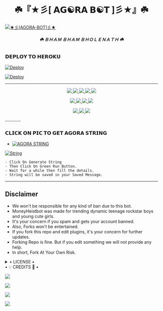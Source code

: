 <h1 align="center">
<b> ☘️『★彡[ 𝗔𝗚☯︎𝗥𝗔 𝗕☯︎𝗧 ]彡★』☘️ </b>
</h1>

[![★彡[AGORA-BOT]彡★](https://telegra.ph/file/1abe878dd3dc79d013d94.jpg)](https://github.com/Professor-OS/Agora-Bot)

<h6 align="center">
  <b>☘️ ＢＨＡＭ  ＢＨＡＭ ＢＨＯＬＥＮＡＴＨ ☘️</b>
</h6>
      
<h3> 𝗗𝗘𝗣𝗟𝗢𝗬 𝗧𝗢 𝗛𝗘𝗥𝗢𝗞𝗨</h3>

[![Deploy](https://www.herokucdn.com/deploy/button.svg)](https://heroku.com/deploy?template=https://github.com/Professor-OS/Agora-Bot)

[![Deploy](https://telegra.ph/file/e098be9de8e094ee1e9e4.jpg)](https://heroku.com/deploy?template=https://github.com/Professor-OS/Agora-Bot)

----------------------------------
<p align="center">
<a href="https://github.com/Professor-OS/Agora-Bot" alt="GitHub closed issues"> <img src="https://img.shields.io/github/issues-closed-raw/Professor-OS/Agora-Bot?style=flat&logo=github&color=success" /> </a>
<a href="https://github.com/Professor-OS/Agora-Bot/graphs/contributors" alt="GitHub contributors"> <img src="https://img.shields.io/github/contributors/Professor-OS/Agora-Bot?style=flat&logo=github" /> </a>
<a href="https://github.com/Professor-OS/Agora-Bot/network/members" alt="GitHub forks"> <img src="https://img.shields.io/github/forks/Professor-OS/Agora-Bot?label=Forks&logo=github" /> </a>
<a href="https://github.com/Professor-OS/Agora-Bot" alt="GitHub closed pull requests"> <img src="https://img.shields.io/github/issues-pr-closed-raw/Professor-OS/Agora-Bot?color=success" /> </a>
<a href="https://github.com/Professor-OS/Agora-Bot" alt="GitHub issues"> <img src="https://img.shields.io/github/issues-raw/Professor-OS/Agora-Bot?style=flat&logo=github&color=yellow" /> </a>
</p>
<p align="center">
<a href="https://www.python.org/" alt="made-with-python"> <img src="https://img.shields.io/badge/Made%20with-Python-1f425f.svg?style=flat&logo=python&color=blue" /> </a>
<a href="https://github.com/Professor-OS/Agora-Bot" alt="Docker!"> <img src="https://aleen42.github.io/badges/src/docker.svg" /> </a>
<a href="https://github.com/Professor-OS/Agora-Bot" alt="GitHub repo size"> <img src="https://img.shields.io/github/repo-size/Professor-OS/Agora-Bot" /> </a>
<a href="https://github.com/Professor-OS/Agora-Bot/blob/master/LICENSE" alt="GPLv3 license"> <img src="https://img.shields.io/badge/License-GPLv3-blue.svg" /> </a>
</p>
<p align="center">
<a href="https://t.me/Legend_Userbot" alt="Telegram!"> <img src="https://aleen42.github.io/badges/src/telegram.svg" /> </a>
<a href="https://github.com/Professor-OS/Agora-Bot/graphs/commit-activity" alt="Maintenance"> <img src="https://img.shields.io/badge/Maintained%3F-yes-green.svg" /> </a>
<a href="https://makeapullrequest.com" alt="PRs Welcome"> <img src="https://img.shields.io/badge/PRs-welcome-brightgreen.svg?style=flat-square" /> </a>
</p>
--------

<h3> 𝗖𝗟𝗜𝗖𝗞 𝗢𝗡 𝗣𝗜𝗖 𝗧𝗢 𝗚𝗘𝗧 𝗔𝗚𝗢𝗥𝗔 𝗦𝗧𝗥𝗜𝗡𝗚</h3>

- [![AGORA STRING](https://img.shields.io/badge/AGORA-STRING-red)](https://t.me/SESSIONGENERATORBOT)

[![String](https://telegra.ph/file/c053072263d45143c55ad.jpg)](https://t.me/SessionGeneratorbot) 

    - Click On Generate String
    - Then Click On Green Run Button.
    - Wait for a while then fill the details.
    - String will be saved in your Saved Message.


------
## Disclaimer
- We won't be responsible for any kind of ban due to this bot.
- MoneyHeistbot was made for trending dynamic teenage rockstar boys and young cute girls.
- It's your concern if you spam and gets your account banned.
- Also, Forks won't be entertained.
- If you fork this repo and edit plugins, it's your concern for further updates.
- Forking Repo is fine. But if you edit something we will not provide any help.
- In short, Fork At Your Own Risk.

<details>

  <summary> • LICENSE • </summary>

![](https://www.gnu.org/graphics/gplv3-or-later.png)



Poject [MONEY-HEIST-BOT](https://github.com/Professor-OS/Agora-Bot) is free software: you can redistribute it and/or modify

it under the terms of the GNU General Public License as published by

the Free Software Foundation, either version 3 of the License, or

(at your option) any later version.

This program is distributed in the hope that it will be useful,

but WITHOUT ANY WARRANTY; without even the implied warranty of

MERCHANTABILITY or FITNESS FOR A PARTICULAR PURPOSE.  See the

GNU General Public License for more details.

You should have received a copy of the GNU General Public License

along with this program. If not, see <https://www.gnu.org/licenses/>.

</details>


  <summary> • 💡 CREDITS 💞 • </summary>

  <a href="https://t.me/@toxic_than_toxiest"><img src="https://img.shields.io/badge/𝗠𝗿 𝗦𝗨𝗝𝗔𝗟_%20-orange.svg?style=for-the-badge&logo=Telegram"></a>
  
 <a href="https://t.me/@awe_some21"><img src="https://img.shields.io/badge/𝗠𝗿•𝗢𝗠𝗜%20-blue.svg?style=for-the-badge&logo=Telegram"></a>
 
 <a href="https://t.me/@sovereign00132"><img src="https://img.shields.io/badge/𝗠𝗿•𝗡𝗘𝗘𝗟%20-white.svg?style=for-the-badge&logo=Telegram"></a>
 
 <a href="https://t.me/@legendboy_op"><img src="https://img.shields.io/badge/𝗠𝗿•𝗟𝗘𝗚𝗘𝗡𝗗𝗕𝗢𝗬_%20-red.svg?style=for-the-badge&logo=Telegram"></a>
